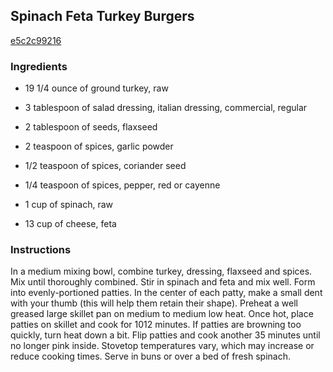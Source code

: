 ## Spinach Feta Turkey Burgers

[e5c2c99216](http://tastykitchen.com/recipes/main-courses/spinach-feta-turkey-burgers-2/)

### Ingredients

 - 19 1/4 ounce of ground turkey, raw

 - 3 tablespoon of salad dressing, italian dressing, commercial, regular

 - 2 tablespoon of seeds, flaxseed

 - 2 teaspoon of spices, garlic powder

 - 1/2 teaspoon of spices, coriander seed

 - 1/4 teaspoon of spices, pepper, red or cayenne

 - 1 cup of spinach, raw

 - 13 cup of cheese, feta

### Instructions

In a medium mixing bowl, combine turkey, dressing, flaxseed and spices. Mix until thoroughly combined. Stir in spinach and feta and mix well. Form into evenly-portioned patties. In the center of each patty, make a small dent with your thumb (this will help them retain their shape). Preheat a well greased large skillet pan on medium to medium low heat. Once hot, place patties on skillet and cook for 1012 minutes. If patties are browning too quickly, turn heat down a bit. Flip patties and cook another 35 minutes until no longer pink inside. Stovetop temperatures vary, which may increase or reduce cooking times. Serve in buns or over a bed of fresh spinach.